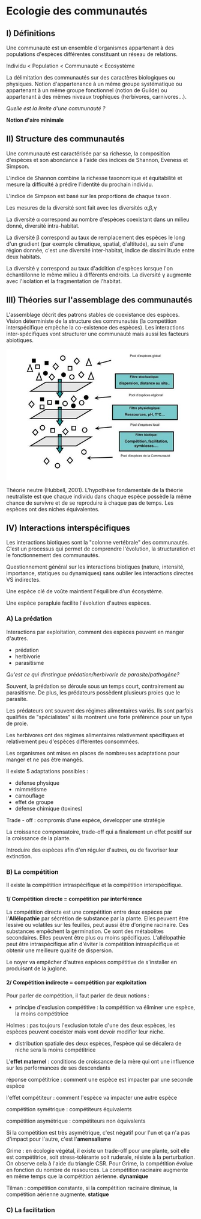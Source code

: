 # Ecologie des communautés

## I) Définitions

Une communauté est un ensemble d'organismes appartenant à des populations d'espèces différentes constituant un réseau de relations.

Individu < Population < Communauté < Ecosystème

La délimitation des communautés sur des caractères biologiques ou physiques.
Notion d'appartenance à un même groupe systématique ou appartenant à un même groupe fonctionnel (notion de Guilde) ou appartenant à des mêmes niveaux trophiques (herbivores, carnivores...).

*Quelle est la limite d'une communauté ?*

**Notion d'aire minimale**

## II) Structure des communautés 

Une communauté est caractérisée par sa richesse, la composition d'espèces et son abondance à l'aide des indices de Shannon, Eveness et Simpson.

L'indice de Shannon combine la richesse taxonomique et équitabilité et mesure la difficulté à prédire l'identité du prochain individu.

L'indice de Simpson est basé sur les proportions de chaque taxon.

Les mesures de la diversité sont fait avec les diversités α,β,γ  

La diversité α correspond au nombre d'espèces coexistant dans un milieu donné, diversité intra-habitat.

La diversité β correspond au taux de remplacement des espèces le long d'un gradient (par exemple climatique, spatial, d'altitude), au sein d'une région donnée, c'est une diversité inter-habitat, indice de dissimilitude entre deux habitats.

La diversité γ correspond au taux d'addition d'espèces lorsque l'on échantillonne le même milieu à différents endroits. La diversité γ  augmente avec l'isolation et la fragmentation de l'habitat.

## III) Théories sur l'assemblage des communautés

L'assemblage décrit des patrons stables de coexistance des espèces. Vision déterministe de la structure des communautés (la compétition interspécifique empèche la co-existence des espèces). Les interactions inter-spécifiques vont structurer une communauté mais aussi les facteurs abiotiques. 

![Assemblage des communautés](Images/filtre.JPG)

Théorie neutre (Hubbell, 2001). L'hypothèse fondamentale de la théorie neutraliste est que chaque individu dans chaque espèce possède la même chance de survivre et de se reproduire à chaque pas de temps. Les espèces ont des niches équivalentes.

## IV) Interactions interspécifiques 

Les interactions biotiques sont la "colonne vertébrale" des communautés. C'est un processus qui permet de comprendre l'évolution, la structuration et le fonctionnement des communautés. 

Questionnement général sur les interactions biotiques (nature, intensité, importance, statiques ou dynamiques) sans oublier les interactions directes VS indirectes.

Une espèce clé de voûte maintient l'équilibre d'un écosystème.

Une espèce parapluie facilite l'évolution d'autres espèces.

### A) La prédation

Interactions par exploitation, comment des espèces peuvent en manger d'autres.

* prédation
* herbivorie
* parasitisme

*Qu'est ce qui dinstingue prédation/herbivorie de parasite/pathogène?*

Souvent, la prédation se déroule sous un temps court, contrairement au parasitisme. De plus, les prédateurs possèdent plusieurs proies que le parasite.

Les prédateurs ont souvent des régimes alimentaires variés. Ils sont parfois qualifiés de "spécialistes" si ils montrent une forte préférence pour un type de proie.

Les herbivores ont des régimes alimentaires relativement spécifiques et relativement peu d'espèces différentes consommées.

Les organismes ont mises en places de nombreuses adaptations pour manger et ne pas être mangés.

Il existe 5 adaptations possibles :

 * défense physique
 * mimmétisme
 * camouflage
 * effet de groupe
 * défense chimique (toxines)

Trade - off : compromis d'une espèce, developper une stratégie 

La croissance compensatoire, trade-off qui a finalement un effet positif sur la croissance de la plante.

Introduire des espèces afin d'en réguler d'autres, ou de favoriser leur extinction.

### B) La compétition

Il existe la compétition intraspécifique et la compétition interspécifique.

#### 1/ Compétition **directe** = compétition **par interférence**

La compétition directe est une compétition entre deux espèces par l'**Allélopathie** par sécrétion de substance par la plante. Elles peuvent être lessivé ou volatiles sur les feuilles, peut aussi être d'origine racinaire. Ces substances empêchent la germination. Ce sont des métabolites secondaires. Elles peuvent être plus ou moins spécifiques. L'allélopathie peut être intraspécifique afin d'éviter la compétition intraspécifique et obtenir une meilleure qualité de dispersion.

Le noyer va empêcher d'autres espèces compétitive de s'installer en produisant de la juglone. 

#### 2/ Compétition **indirecte** = compétition **par exploitation**


Pour parler de compétition, il faut parler de deux notions :

* principe d'exclusion compétitive : la compétition va éliminer une espèce, la moins compétitrice

Holmes : pas toujours l'exclusion totale d'une des deux espèces, les espèces peuvent coexister mais vont devoir modifier leur niche.

* distribution spatiale des deux espèces, l'espèce qui se décalera de niche sera la moins compétitrice

L'**effet maternel** : conditions de croissance de la mère qui ont une influence sur les performances de ses descendants

réponse compétitrice : comment une espèce est impacter par une seconde espèce

l'effet compétiteur : comment l'espèce va impacter une autre espèce

compétition symétrique : compétiteurs équivalents

compétition asymétrique : compétiteurs non équivalents

Si la compétition est très asymétrique, c'est négatif pour l'un et ça n'a pas d'impact pour l'autre, c'est l'**amensalisme**

Grime : en écologie végétal, il existe un trade-off pour une plante, soit elle est compétitrice, soit stress-tolérante soit ruderale, résiste à la perturbation. On observe cela à l'aide du triangle CSR. Pour Grime, la compétition évolue en fonction du nombre de ressources. La compétition racinaire augmente en même temps que la compétition aérienne. **dynamique**

Tilman : compétition constante, si la compétition racinaire diminue, la compétition aérienne augmente. **statique**

### C) La facilitation
















